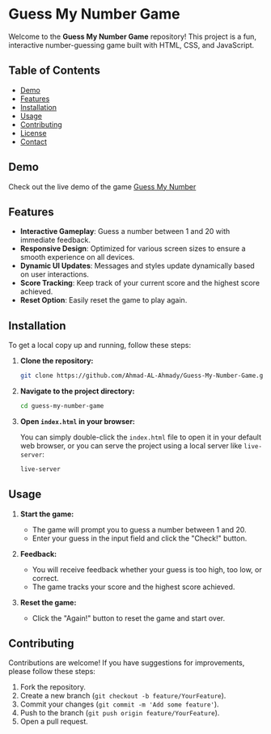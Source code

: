 # Guess My Number Game

Welcome to the **Guess My Number Game** repository! This project is a fun, interactive number-guessing game built with HTML, CSS, and JavaScript.

## Table of Contents

- [Demo](#demo)
- [Features](#features)
- [Installation](#installation)
- [Usage](#usage)
- [Contributing](#contributing)
- [License](#license)
- [Contact](#contact)

## Demo

Check out the live demo of the game [Guess My Number](https://guess-my-number-alahmady.netlify.app/)

## Features

- **Interactive Gameplay**: Guess a number between 1 and 20 with immediate feedback.
- **Responsive Design**: Optimized for various screen sizes to ensure a smooth experience on all devices.
- **Dynamic UI Updates**: Messages and styles update dynamically based on user interactions.
- **Score Tracking**: Keep track of your current score and the highest score achieved.
- **Reset Option**: Easily reset the game to play again.

## Installation

To get a local copy up and running, follow these steps:

1. **Clone the repository:**

   ```bash
   git clone https://github.com/Ahmad-AL-Ahmady/Guess-My-Number-Game.git
   ```

2. **Navigate to the project directory:**

   ```bash
   cd guess-my-number-game
   ```

3. **Open `index.html` in your browser:**

   You can simply double-click the `index.html` file to open it in your default web browser, or you can serve the project using a local server like `live-server`:

   ```bash
   live-server
   ```

## Usage

1. **Start the game:**
   - The game will prompt you to guess a number between 1 and 20.
   - Enter your guess in the input field and click the "Check!" button.
   
2. **Feedback:**
   - You will receive feedback whether your guess is too high, too low, or correct.
   - The game tracks your score and the highest score achieved.

3. **Reset the game:**
   - Click the "Again!" button to reset the game and start over.

## Contributing

Contributions are welcome! If you have suggestions for improvements, please follow these steps:

1. Fork the repository.
2. Create a new branch (`git checkout -b feature/YourFeature`).
3. Commit your changes (`git commit -m 'Add some feature'`).
4. Push to the branch (`git push origin feature/YourFeature`).
5. Open a pull request.
